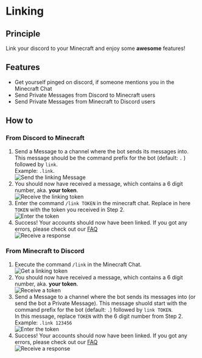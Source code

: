 # Linking
## Principle
Link your discord to your Minecraft and enjoy some **awesome** features!
## Features
- Get yourself pinged on discord, if someone mentions you in the Minecraft Chat
- Send Private Messages from Discord to Minecraft users
- Send Private Messages from Minecraft to Discord users
## How to
### From Discord to Minecraft
1. Send a Message to a channel where the bot sends its messages into. This message should be the command prefix for the bot (default: `.` ) followed by `link`. <br>
Example: `.link`. <br>
![Send the linking Message](./assets/linking/discord2minecraft01.png) <br>
2. You should now have received a message, which contains a 6 digit number, aka. **your token**. <br>
![Receive the linking token](./assets/linking/discord2minecraft02.png) <br>
3. Enter the command `/link TOKEN` in the minecraft chat. Replace in here `TOKEN` with the token you received in Step 2. <br>
![Enter the token](./assets/linking/discord2minecraft03.png)<br>
4. Success! Your accounts should now have been linked. If you got any errors, please check out our [FAQ](./faq)<br>
![Receive a response](./assets/linking/discord2minecraft04.png) <br>

### From Minecraft to Discord
1. Execute the command `/link` in the Minecraft Chat. <br>
![Get a linking token](./assets/linking/minecraft2discord01.png) <br>
2. You should now have received a message, which contains a 6 digit number, aka. **your token**. <br>
![Receive a token](./assets/linking/minecraft2discord02.png) <br>
3. Send a Message to a channel where the bot sends its messages into (or send the bot a Private Message). This message shuold start with the command prefix for the bot (default: `.`) followed by `link TOKEN`. <br>
In this message, replace `TOKEN` with the 6 digit number from Step 2. <br>
Example: `.link 123456` <br>
![Enter the token](./assets/linking/minecraft2discord03.png) <br>
4. Success! Your accounts should now have been linked. If you got any errors, please check out our [FAQ](./faq)<br>
![Receive a response](./assets/linking/minecraft2discord04.png) <br>
